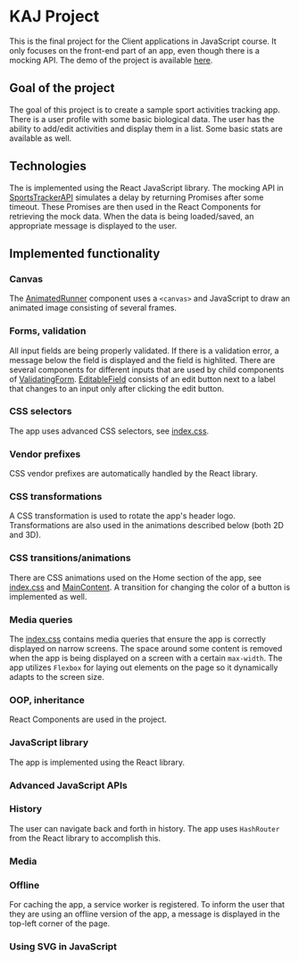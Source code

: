 # KAJ Project
This is the final project for the Client applications in JavaScript course.
It only focuses on the front-end part of an app, even though there is a mocking API.
The demo of the project is available [here](https://tstudioz.github.io/KAJ-Project/).

## Goal of the project
The goal of this project is to create a sample sport activities tracking app.
There is a user profile with some basic biological data.
The user has the ability to add/edit activities and display them in a list. Some basic stats are available as well.

## Technologies
The is implemented using the React JavaScript library.
The mocking API in [SportsTrackerAPI](src/SportsTrackerAPI.js) simulates a delay by returning Promises after some timeout.
These Promises are then used in the React Components for retrieving the mock data. When the data is being loaded/saved, an appropriate message is displayed to the user.

## Implemented functionality

### Canvas
The [AnimatedRunner](src/AnimatedRunner.js) component uses a  `<canvas>` and JavaScript to draw an animated image consisting of several frames.

### Forms, validation
All input fields are being properly validated. If there is a validation error, a message below the field is displayed and the field is highlited. There are several components for different inputs that are used by child components of [ValidatingForm](src/components/ValidatingForm.js). [EditableField](src/components/EditableField.js) consists of an edit button next to a label that changes to an input only after clicking the edit button.

### CSS selectors
The app uses advanced CSS selectors, see [index.css](src/index.css).

### Vendor prefixes
CSS vendor prefixes are automatically handled by the React library.

### CSS transformations
A CSS transformation is used to rotate the app's header logo. Transformations are also used in the animations described below (both 2D and 3D).

### CSS transitions/animations
There are CSS animations used on the Home section of the app, see [index.css](src/index.css) and [MainContent](src/MainContent.js).
A transition for changing the color of a button is implemented as well.

### Media queries
The [index.css](src/index.css) contains media queries that ensure the app is correctly displayed on narrow screens. The space around some content is removed when the app is being displayed on a screen with a certain `max-width`. The app utilizes `Flexbox` for laying out elements on the page so it dynamically adapts to the screen size.

### OOP, inheritance
React Components are used in the project.

### JavaScript library
The app is implemented using the React library.

### Advanced JavaScript APIs


### History
The user can navigate back and forth in history. The app uses `HashRouter` from the React library to accomplish this.

### Media


### Offline
For caching the app, a service worker is registered. To inform the user that they are using an offline version of the app, a message is displayed in the top-left corner of the page.

### Using SVG in JavaScript


